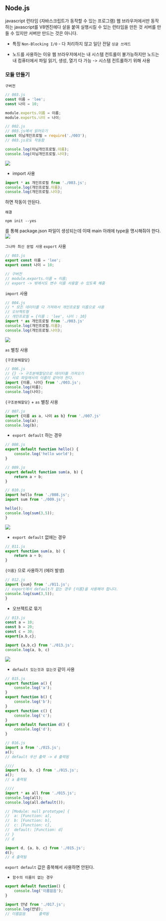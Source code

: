 ## Node.js
javascript 런타임 (자바스크립트가 동작할 수 있는 프로그램)
웹 브라우저에서만 동작하는 javascript를 V8엔진에다 살을 붙여 실행시킬 수 있는 런타임을 만든 것
서버를 만들 수 있지만 서버만 만드는 것은 아니다.

- 특징
`Non-Blocking I/O` - 다 처리하지 않고 일단 전달
`싱글 쓰레드`

- 노드를 사용하는 이유
웹 브라우저에서는 내 시스템 컨트롤이 불가능하지만 노드는 내 컴퓨터에서 파일 읽기, 생성, 열기 다 가능 -> 시스템 컨트롤하기 위해 사용

### 모듈 만들기
`구버전`
~~~js
// 003.js
const 이름 = 'lee';
const 나이 = 10;

module.exports.이름 = 이름;
module.exports.나이 = 나이;
~~~

~~~js
// 002.js
// 003.js에서 읽어오기
const 이님개인프로필 = require('./003');
// 003.js로도 작동함

console.log(이님개인프로필.이름);
console.log(이님개인프로필.나이);
~~~

![](https://velog.velcdn.com/images/yoon91/post/01f29a94-43b4-4953-a3bc-420d5bef66ec/image.png)

- import 사용
~~~js
import * as 개인프로필 from './003.js';
console.log(개인프로필.이름);
console.log(개인프로필.나이);
~~~
하면 작동이 안된다.

`해결`
~~~shell
npm init --yes
~~~
를 통해 package.json 파일이 생성되는데
이때 main 아래에 type을 명시해줘야 한다.
![](https://velog.velcdn.com/images/yoon91/post/bc7f0911-2357-46c9-9396-fa73898d3220/image.png)

`그나마 최신 문법 사용`
`export` 사용
~~~js
// 003.js
export const 이름 = 'lee';
export const 나이 = 10;

// 구버전
// module.exports.이름 = 이름;
// export -> 밖에서도 변수 이름 사용할 수 있도록 해줌
~~~

`import` 사용
~~~js
// 004.js
// * 모든 데이터를 다 가져와서 개인프로필 이름으로 사용
// 오브젝트형
// 개인프로필 = {이름 : 'lee', 나이 : 10}
import * as 개인프로필 from './003.js'
console.log(개인프로필.이름);
console.log(개인프로필.나이);
~~~
![](https://velog.velcdn.com/images/yoon91/post/07b53f46-3c74-4136-bb16-392f0c0c1db9/image.png)

`as` 별칭 사용

`{구조분해할당}`
~~~js
// 006.js
// {} -> 구조분해할당으로 데이터를 가져오기
// 서로 파일에서의 이름이 같아야 한다.
import {이름, 나이} from './003.js';
console.log(이름);
console.log(나이);
~~~

`{구조분해할당}` + `as` 별칭 사용
~~~js
// 007.js
import {이름 as a, 나이 as b} from './007.js'
console.log(a);
console.log(b);
~~~

- `export default` 하는 경우
~~~js
// 008.js
export default function hello() {
	console.log('hello world');
}
~~~
~~~js
// 009.js
export default function sum(a, b) {
	return a + b;
}
~~~
~~~js
// 010.js
import hello from './008.js';
import sum from './009.js';

hello();
console.log(sum(3,5));
}
~~~
![](https://velog.velcdn.com/images/yoon91/post/77b902f9-b1b4-47eb-843d-6931285b8b74/image.png)

- `export default` 없애는 경우
~~~js
// 011.js
export function sum(a, b) {
	return a + b;
}
~~~
`{이름}` 으로 사용하기 (에러 발생)
~~~js
// 012.js
import {sum} from './011.js';
// export에서 default가 없는 경우 {이름}을 사용해야 합니다.
console.log(sum(3,5));
}
~~~

- 오브젝트로 묶기

~~~js
// 013.js
const a = 10;
const b = 20;
const c = 30;
export{a,b,c};
~~~

~~~js
import {a,b,c} from './013.js';
console.log(a, b, c)
~~~
![](https://velog.velcdn.com/images/yoon91/post/a3dcab45-5d5f-42cd-8e55-c1a683855fe4/image.png)

- `default 있는것과 없는것` 같이 사용
~~~js
// 015.js
export function a() {
    console.log('a');
}
export function b() {
    console.log('b');
}
export function c() {
    console.log('c');
}
export default function d() {
    console.log('d');
}
~~~

~~~js
// 016.js
import a from './015.js';
a();
// default 우선 출력 -> d 출력됨

////
import {a, b, c} from './015.js';
a();
// a 출력됨

////
import * as all from './015.js';
console.log(all);
console.log(all.default());

// [Module: null prototype] {
//  a: [Function: a],
//  b: [Function: b],
//  c: [Function: c],
//  default: [Function: d]
// }
// d

import d, {a, b, c} from './015.js';
d();
// d 출력됨
~~~

`export default` 값은 중복해서 사용하면 안된다.
- `함수의 이름이 없는 경우`
~~~js
export default function() {
	console.log('이름없음');
}
~~~

~~~js
import 안녕 from './017.js';
console.log(안녕);
// 이름없음      출력됨
~~~